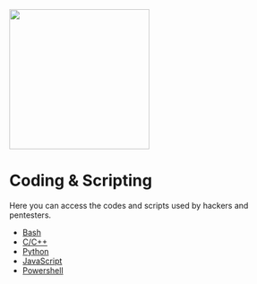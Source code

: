 
<img src="https://github.com/Mehdi0x90/Coding/assets/17106836/1c6f9e17-1f8e-43f4-81f4-782a05bca923" width="250" height="250">


# Coding & Scripting
Here you can access the codes and scripts used by hackers and pentesters.
* [Bash](https://github.com/Mehdi0x90/Scripts/tree/main/Bash)
* [C/C++](https://github.com/Mehdi0x90/Scripts/tree/main/CPP)
* [Python](https://github.com/Mehdi0x90/Scripts/tree/main/Python)
* [JavaScript](https://github.com/Mehdi0x90/Scripts/tree/main/JavaScript)
* [Powershell](https://github.com/Mehdi0x90/Coding/tree/main/Powershell)
